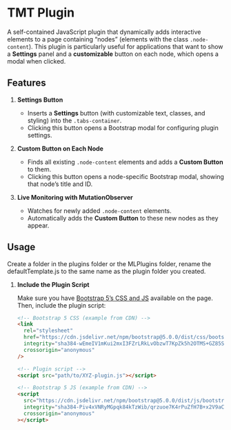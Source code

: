 # TMT Plugin

A self-contained JavaScript plugin that dynamically adds interactive elements to a page containing “nodes” (elements with the class `.node-content`). This plugin is particularly useful for applications that want to show a **Settings** panel and a **customizable** button on each node, which opens a modal when clicked.

## Features

1. **Settings Button**
   - Inserts a **Settings** button (with customizable text, classes, and styling) into the `.tabs-container`.
   - Clicking this button opens a Bootstrap modal for configuring plugin settings.

2. **Custom Button on Each Node**
   - Finds all existing `.node-content` elements and adds a **Custom Button** to them.
   - Clicking this button opens a node-specific Bootstrap modal, showing that node’s title and ID.

3. **Live Monitoring with MutationObserver**
   - Watches for newly added `.node-content` elements.
   - Automatically adds the **Custom Button** to these new nodes as they appear.

## Usage

Create a folder in the plugins folder or the MLPlugins folder, rename the defaultTemplate.js to the same name as the plugin folder you created. 

1. **Include the Plugin Script**

   Make sure you have [Bootstrap 5’s CSS and JS](https://getbootstrap.com/docs/5.0/getting-started/introduction/) available on the page. Then, include the plugin script:

   ```html
   <!-- Bootstrap 5 CSS (example from CDN) -->
   <link
     rel="stylesheet"
     href="https://cdn.jsdelivr.net/npm/bootstrap@5.0.0/dist/css/bootstrap.min.css"
     integrity="sha384-wEmeIV1mKui2mxI3FZrLRkLvObzwT7KpZk5h2OTMS+GZ85SOJp8ym6Hk7tNP2UHZ"
     crossorigin="anonymous"
   />

   <!-- Plugin script -->
   <script src="path/to/XYZ-plugin.js"></script>

   <!-- Bootstrap 5 JS (example from CDN) -->
   <script
     src="https://cdn.jsdelivr.net/npm/bootstrap@5.0.0/dist/js/bootstrap.bundle.min.js"
     integrity="sha384-Piv4xVNRyMGpqk84kTzWib/qrzuoe7K4rPuZfH7B+x2V9aCTdZrM/cpg/fJyQ1iJ"
     crossorigin="anonymous"
   ></script>
